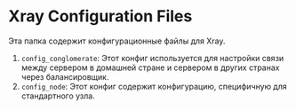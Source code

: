 # Xray Configuration Files

Эта папка содержит конфигурационные файлы для Xray.

1. `config_conglomerate`: Этот конфиг используется для настройки связи между сервером в домашней стране и сервером в других странах через балансировщик.
2. `config_node`: Этот конфиг содержит конфигурацию, специфичную для стандартного узла.
